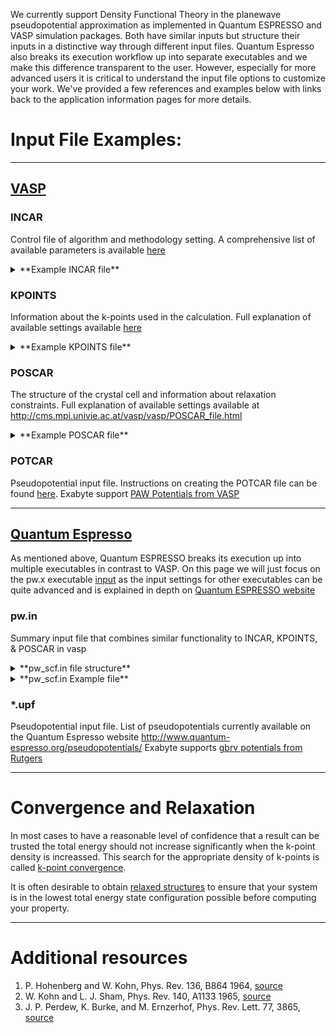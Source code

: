 <!-- by MH -->

We currently support Density Functional Theory in the planewave pseudopotential approximation as implemented in Quantum ESPRESSO and VASP simulation packages. Both have similar inputs but structure their inputs in a distinctive way through different input files. Quantum Espresso also breaks its execution workflow up into separate executables and we make this difference transparent to the user.  However, especially for more advanced users it is critical to understand the input file options to customize your work.  We've provided a few references and examples below with links back to the application information pages for more details.

# Input File Examples:

<hr>

## [VASP](https://www.vasp.at/)

### INCAR

Control file of algorithm and methodology setting. A comprehensive list of available parameters is available [here](http://cms.mpi.univie.ac.at/wiki/index.php/Category:INCAR)

<details>
<summary>**Example INCAR file**</summary>
```
System = diamond Si
ISTART = 0         Job type: 0 = new,  1 = continuation,  2 = same cutoff
ISMEAR = 0         Electronic State Broadening: 4 = tetrahedron, 1 = Fermi, 0 = Gaussian
SIGMA = 0.1        Size of smearing of electronic states in eV
LWAVE = .FALSE.    Do not output the wavefunctions file WAVECAR
LCHARG = .FALSE.   Do not output the charge density file CHGCAR
```
</details>

### KPOINTS

Information about the k-points used in the calculation.  Full explanation of available settings available [here](http://cms.mpi.univie.ac.at/vasp/vasp/KPOINTS_file.html)

<details>
<summary>**Example KPOINTS file**</summary>
```
k-points file with gamma point only
 0
Gamma
 1 1 1
 0  0  0
```
</details>

### POSCAR

The structure of the crystal cell and information about relaxation constraints.  Full explanation of available settings available at http://cms.mpi.univie.ac.at/vasp/vasp/POSCAR_file.html

<details>
<summary>**Example POSCAR file**</summary>
```
cubic diamond Si
   5.5
 0.0    0.5     0.5
 0.5    0.0     0.5
 0.5    0.5     0.0
  Si
  2
Direct
 -0.125 -0.125 -0.125 Si
  0.125  0.125  0.125 Si
```
</details>

### POTCAR

Pseudopotential input file.  Instructions on creating the POTCAR file can be found [here](http://cms.mpi.univie.ac.at/vasp/vasp/POTCAR_file.html).  Exabyte support [PAW Potentials from VASP](http://cms.mpi.univie.ac.at/vasp/vasp/PAW_potentials.html)

<hr>

## [Quantum Espresso](http://www.quantum-espresso.org/)

As mentioned above, Quantum ESPRESSO breaks its execution up into multiple executables in contrast to VASP.  On this page we will just focus on the pw.x executable [input](http://www.quantum-espresso.org/wp-content/uploads/Doc/INPUT_PW.html) as the input settings for other executables can be quite advanced and is explained in depth on [Quantum ESPRESSO website](http://www.quantum-espresso.org/users-manual/input-data-description/)

### pw.in

Summary input file that combines similar functionality to INCAR, KPOINTS, & POSCAR in vasp

<details>
<summary>**pw_scf.in file structure**</summary>
```
&CONTROL
  ...
/
&SYSTEM
 ...
/
&ELECTRONS
...
/
[ &IONS
  ...
 / ]
[ &CELL
  ...
 / ]
ATOMIC_SPECIES
 X  Mass_X  PseudoPot_X
 Y  Mass_Y  PseudoPot_Y
 Z  Mass_Z  PseudoPot_Z
ATOMIC_POSITIONS { alat | bohr | crystal | angstrom | crystal_sg }
  X 0.0  0.0  0.0  {if_pos(1) if_pos(2) if_pos(3)}
  Y 0.5  0.0  0.0
  Z O.0  0.2  0.2
K_POINTS { tpiba | automatic | crystal | gamma | tpiba_b | crystal_b | tpiba_c | crystal_c }
if (gamma)
   nothing to read
if (automatic)
   nk1, nk2, nk3, k1, k2, k3
if (not automatic)
   nks
   xk_x, xk_y, xk_z,  wk
[ CELL_PARAMETERS { alat | bohr | angstrom }
   v1(1) v1(2) v1(3)
   v2(1) v2(2) v2(3)
   v3(1) v3(2) v3(3) ]
[ OCCUPATIONS
   f_inp1(1)  f_inp1(2)  f_inp1(3) ... f_inp1(10)
   f_inp1(11) f_inp1(12) ... f_inp1(nbnd)
 [ f_inp2(1)  f_inp2(2)  f_inp2(3) ... f_inp2(10)
   f_inp2(11) f_inp2(12) ... f_inp2(nbnd) ] ]
[ CONSTRAINTS
   nconstr  { constr_tol }
   constr_type(.)   constr(1,.)   constr(2,.) [ constr(3,.)   constr(4,.) ] { constr_target(.) } ]
[ ATOMIC_FORCES
   label_1 Fx(1) Fy(1) Fz(1)
   .....
   label_n Fx(n) Fy(n) Fz(n) ]
```
</details>

<details>
<summary>**pw_scf.in Example file**</summary>
```
 &control
    prefix='silicon',
    pseudo_dir='directory_where_pp-files_are_kept'
    outdir = 'temporary_directory_for_large_files',
 /
 &system
    ibrav =  2,
    celldm(1) = 10.2,
    nat =  2,
    ntyp = 1,
    ecutwfc = 12.0
 /
 &electrons
 /
ATOMIC_SPECIES
 Si  28.086  Si.vbc.UPF
ATOMIC_POSITIONS
 Si 0.00 0.00 0.00
 Si 0.25 0.25 0.25
K_POINTS
   2
   0.25 0.25 0.75 3.0
   0.25 0.25 0.25 1.0
```
</details>

### *.upf

Pseudopotential input file.  List of pseudopotentials currently available on the Quantum Espresso website http://www.quantum-espresso.org/pseudopotentials/  Exabyte supports [gbrv potentials from Rutgers](https://www.physics.rutgers.edu/gbrv/)

<hr>

# Convergence and Relaxation

In most cases to have a reasonable level of confidence that a result can be trusted the total energy should not increase significantly when the k-point density is increassed.  This search for the appropriate density of k-points is called [k-point convergence](modifiers/convergence-algorithms.md).

It is often desirable to obtain [relaxed structures](modifiers/structural-relaxation.md) to ensure that your system is in the lowest total energy state configuration possible before computing your property.

<hr>

# Additional resources

1. P. Hohenberg and W. Kohn, Phys. Rev. 136, B864 1964, [source](http://journals.aps.org/pr/abstract/10.1103/PhysRev.136.B864)
2. W. Kohn and L. J. Sham, Phys. Rev. 140, A1133 1965, [source](http://journals.aps.org/pr/abstract/10.1103/PhysRev.140.A1133)
3. J. P. Perdew, K. Burke, and M. Ernzerhof, Phys. Rev. Lett. 77, 3865, [source](http://journals.aps.org/prl/abstract/10.1103/PhysRevLett.77.3865)


